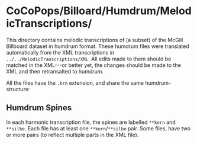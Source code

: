 # CoCoPops/Billoard/Humdrum/MelodicTranscriptions/

This directory contains melodic transcriptions of (a subset) of the McGill Billboard dataset in humdrum format.
These humdrum files were translated automatically from the XML transcriptions in `../../MelodicTranscriptions/XML`.
All edits made to them should be matched in the XML---or better yet, the changes should be made to the XML and then retransalted to humdrum.

All the files have the `.krn` extension, and share the same humdrum-structure:

## Humdrum Spines

In each harmonic transcription file, the spines are labelled `**kern` and `**silbe`.
Each file has at least one `**kern`/`**silbe` pair.
Some files, have two or more pairs (to reflect multiple parts in the XML file).
